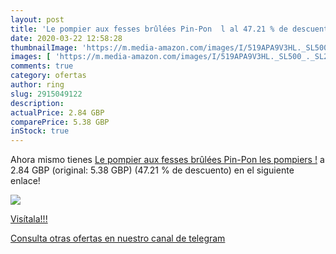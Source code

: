 ```yaml
---
layout: post
title: 'Le pompier aux fesses brûlées Pin-Pon  l al 47.21 % de descuento'
date: 2020-03-22 12:58:28
thumbnailImage: 'https://m.media-amazon.com/images/I/519APA9V3HL._SL500_._SL200_.jpg'
images: [ 'https://m.media-amazon.com/images/I/519APA9V3HL._SL500_._SL200_.jpg' ]
comments: true
category: ofertas
author: ring
slug: 2915049122
description:
actualPrice: 2.84 GBP
comparePrice: 5.38 GBP
inStock: true
---
```


Ahora mismo tienes [Le pompier aux fesses brûlées Pin-Pon  les pompiers !](https://www.amazon.com/dp/2915049122/?tag=redken08-20) a 2.84 GBP (original: 5.38 GBP) (47.21 %  de descuento) en el siguiente enlace!

[![](https://m.media-amazon.com/images/I/519APA9V3HL._SL500_._SL200_.jpg)](https://www.amazon.com/dp/2915049122/?tag=redken08-20)

[Visítala!!!](https://www.amazon.com/dp/2915049122/?tag=redken08-20)

[Consulta otras ofertas en nuestro canal de telegram](https://t.me/s/ofertas25)
